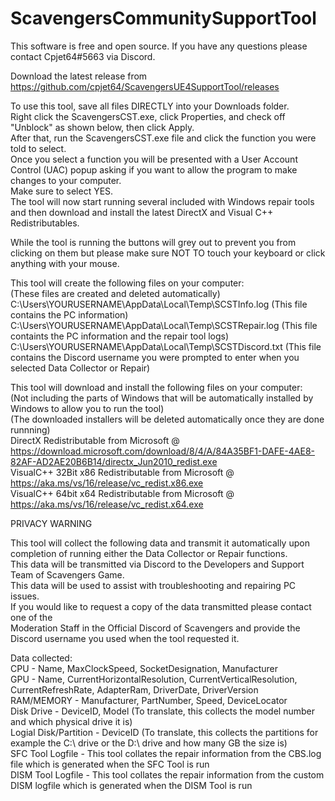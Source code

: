 # ScavengersCommunitySupportTool

This software is free and open source. If you have any questions please contact Cpjet64#5663 via Discord.

Download the latest release from https://github.com/cpjet64/ScavengersUE4SupportTool/releases

To use this tool, save all files DIRECTLY into your Downloads folder.  
Right click the ScavengersCST.exe, click Properties, and check off "Unblock" as shown below, then click Apply.  
After that, run the ScavengersCST.exe file and click the function you were told to select.  
Once you select a function you will be presented with a User Account Control (UAC) popup asking if you want to allow the program to make changes to your computer.  
Make sure to select YES.  
The tool will now start running several included with Windows repair tools and then download and install the latest DirectX and Visual C++ Redistributables.  

While the tool is running the buttons will grey out to prevent you from clicking on them but please make sure NOT TO touch your keyboard or click anything with your mouse.

This tool will create the following files on your computer:  
(These files are created and deleted automatically)  
C:\Users\YOURUSERNAME\AppData\Local\Temp\SCSTInfo.log (This file contains the PC information)  
C:\Users\YOURUSERNAME\AppData\Local\Temp\SCSTRepair.log (This file containts the PC information and the repair tool logs)  
C:\Users\YOURUSERNAME\AppData\Local\Temp\SCSTDiscord.txt (This file contains the Discord username you were prompted to enter when you selected Data Collector or Repair)  

This tool will download and install the following files on your computer:  
(Not including the parts of Windows that will be automatically installed by Windows to allow you to run the tool)  
(The downloaded installers will be deleted automatically once they are done runnning)  
DirectX Redistributable from Microsoft @ https://download.microsoft.com/download/8/4/A/84A35BF1-DAFE-4AE8-82AF-AD2AE20B6B14/directx_Jun2010_redist.exe  
VisualC++ 32Bit x86 Redistributable from Microsoft @ https://aka.ms/vs/16/release/vc_redist.x86.exe  
VisualC++ 64bit x64 Redistributable from Microsoft @ https://aka.ms/vs/16/release/vc_redist.x64.exe

PRIVACY WARNING

This tool will collect the following data and transmit it automatically upon completion of running either the Data Collector or Repair functions.   
This data will be transmitted via Discord to the Developers and Support Team of Scavengers Game.   
This data will be used to assist with troubleshooting and repairing PC issues.   
If you would like to request a copy of the data transmitted please contact one of the  
Moderation Staff in the Official Discord of Scavengers and provide the Discord username you used when the tool requested it.

Data collected:  
CPU - Name, MaxClockSpeed, SocketDesignation, Manufacturer  
GPU - Name, CurrentHorizontalResolution, CurrentVerticalResolution, CurrentRefreshRate, AdapterRam, DriverDate, DriverVersion  
RAM/MEMORY - Manufacturer, PartNumber, Speed, DeviceLocator  
Disk Drive - DeviceID, Model (To translate, this collects the model number and which physical drive it is)  
Logial Disk/Partition - DeviceID (To translate, this collects the partitions for example the C:\ drive or the D:\ drive and how many GB the size is)  
SFC Tool Logfile - This tool collates the repair information from the CBS.log file which is generated when the SFC Tool is run  
DISM Tool Logfile - This tool collates the repair information from the custom DISM logfile which is generated when the DISM Tool is run  
